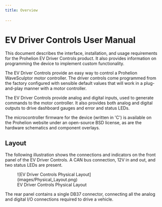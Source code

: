 ```yaml
---
title: Overview

---
```


# EV Driver Controls User Manual

This document describes the interface, installation, and usage requirements for the Prohelion EV Driver Controls product.  It also provides information on programming the device to implement custom functionality.

The EV Driver Controls provide an easy way to control a Prohelion WaveSculptor motor controller.  The driver controls come programmed from the factory configured with sensible default values that will work in a plug-and-play manner with a motor controller.

The EV Driver Controls provide analog and digital inputs, used to generate commands to the motor controller.  It also provides both analog and digital outputs to drive dashboard gauges and error and status LEDs.

The microcontroller firmware for the device (written in 'C') is available on the Prohelion website under an open-source BSD license, as are the hardware schematics and component overlays.

## Layout

The following illustration shows the connections and indicators on the front panel of the EV Driver Controls.  A CAN bus connection, 12V in and out, and two status LEDs are present.

<figure markdown>
![EV Driver Controls Physical Layout](images/Physical_Layout.png)
<figcaption>EV Driver Controls Physical Layout</figcaption>
</figure>

The rear panel contains a single DB37 connector, connecting all the analog and digital I/O connections required to drive a vehicle.
